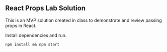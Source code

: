 ## React Props Lab Solution

This is an MVP solution created in class to demonstrate and review passing props in React.

Install dependencies and run.

```
npm install && npm start
```

